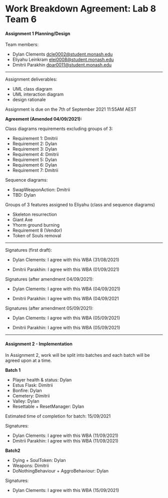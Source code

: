 # Work Breakdown Agreement: Lab 8 Team 6
#### Assignment 1 Planning/Design

Team members:
- Dylan Clements dcle0002@student.monash.edu
- Eliyahu Leinkram elei0008@student.monash.edu
- Dmitrii Parakhin dpar0011@student.monash.edu

---

Assignment deliverables:
- UML class diagram
- UML interaction diagram 
- design rationale 

Assignment is due on the 7th of September 2021 11:55AM AEST

**Agreement (Amended 04/09/2021):**<br>

Class diagrams requirements excluding groups of 3:
- Requirement 1: Dmitrii
- Requirement 2: Dylan
- Requirement 3: Dylan
- Requirement 4: Dmitrii
- Requirement 5: Dylan
- Requirement 6: Dylan
- Requirement 7: Dmitrii


Sequence diagrams:
- SwapWeaponAction: Dmitrii
- TBD: Dylan


Groups of 3 features assigned to Eliyahu (class and sequence diagrams)
- Skeleton resurrection
- Giant Axe
- Yhorm ground burning
- Requirement 8 (Vendor)
- Token of Souls removal 

---

Signatures (first draft):

- Dylan Clements: I agree with this WBA (31/08/2021)

- Dmitrii Parakhin: I agree with this WBA (01/09/2021)


Signatures (after amendment 04/09/2021):

- Dylan Clements: I agree with this WBA (04/09/2021)

- Dmitrii Parakhin: I agree with this WBA (04/09/2021


Signatures (after amendment 05/09/2021):

- Dylan Clements: I agree with this WBA (05/09/2021)

- Dmitrii Parakhin: I agree with this WBA (05/09/2021)
---

#### Assignment 2 - Implementation

In Assignment 2, work will be split into batches and each batch will be agreed 
upon at a time.

**Batch 1**
- Player health & status: Dylan
- Estus Flask: Dimitrii
- Bonfire: Dylan
- Cemetery: Dimitrii
- Valley: Dylan
- Resettable + ResetManager: Dylan

Estimated time of completion for batch: 15/09/2021

Signatures:
- Dylan Clements: I agree with this WBA (11/09/2021)
- Dmitrii Parakhin: I agree with this WBA (11/09/2021)


**Batch2**
- Dying + SoulToken: Dylan
- Weapons: Dimitrii
- DoNothingBehaviour + AggroBehaviour: Dylan

Signatures:
- Dylan Clements: I agree with this WBA (15/09/2021)


